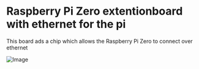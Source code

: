 # Raspberry Pi Zero extentionboard with ethernet for the pi
This board ads a chip which allows the Raspberry Pi Zero to connect over ethernet

![Image](https://raw.githubusercontent.com/dumle29/Smoothieboard2/master/extensions/RPi%20zero%20with%20ethernet/RPi%20zero%20with%20ethernet.png")
